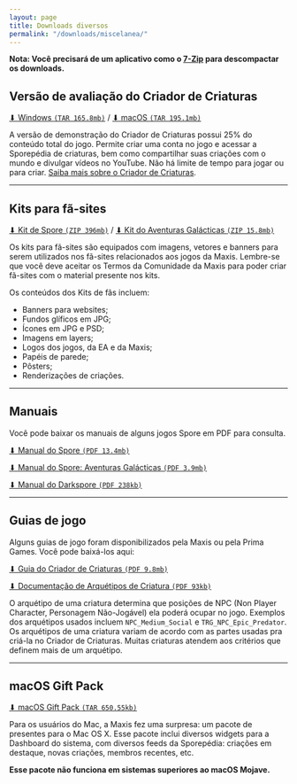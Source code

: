 ```yaml
---
layout: page
title: Downloads diversos
permalink: "/downloads/miscelanea/"
---
```


**Nota: Você precisará de um aplicativo como o [7-Zip](https://www.7-zip.org) para descompactar os downloads.**

## Versão de avaliação do Criador de Criaturas

[⬇ Windows `(TAR 165.8mb)`](https://cloudup.com/files/iRChrCl2zPb/download) / [⬇ macOS `(TAR 195.1mb)`](https://cloudup.com/files/iWwbcp7wIDT/download)

A versão de demonstração do Criador de Criaturas possui 25% do conteúdo total do jogo. Permite criar uma conta no jogo e acessar a Sporepédia de criaturas, bem como compartilhar suas criações com o mundo e divulgar vídeos no YouTube. Não há limite de tempo para jogar ou para criar. [Saiba mais sobre o Criador de Criaturas](https://guia.esporo.net/wiki/Spore:_Criador_de_Criaturas).

---

## Kits para fã-sites

[⬇ Kit de Spore `(ZIP 396mb)`](https://drive.google.com/uc?id=1mPYBnFKntlA9WWPkgusAQ2fxcLgsVh5e&export=download) / [⬇ Kit do Aventuras Galácticas `(ZIP 15.8mb)`](https://drive.google.com/uc?id=1lfTmP1BaxXXIJm--vnFiBPCix7TdpgBD&export=download)



Os kits para fã-sites são equipados com imagens, vetores e banners para serem utilizados nos fã-sites relacionados aos jogos da Maxis. Lembre-se que você deve aceitar os Termos da Comunidade da Maxis para poder criar fã-sites com o material presente nos kits.

Os conteúdos dos Kits de fãs incluem:

- Banners para websites;
- Fundos glíficos em JPG;
- Ícones em JPG e PSD;
- Imagens em layers;
- Logos dos jogos, da EA e da Maxis;
- Papéis de parede;
- Pôsters;
- Renderizações de criações.

---

## Manuais

Você pode baixar os manuais de alguns jogos Spore em PDF para consulta.

[⬇ Manual do Spore `(PDF 13.4mb)`](https://cloudup.com/files/il2I4AuN1O4/download)

[⬇ Manual do Spore: Aventuras Galácticas `(PDF 3.9mb)`](https://cloudup.com/files/i_m62PJNkKu/download)

[⬇ Manual do Darkspore `(PDF 238kb)`](https://cloudup.com/files/isQwoM4VoKJ/download)

---

## Guias de jogo

Alguns guias de jogo foram disponibilizados pela Maxis ou pela Prima Games. Você pode baixá-los aqui:

[⬇ Guia do Criador de Criaturas `(PDF 9.8mb)`](https://cloudup.com/files/iPAdr__g-Uv/download)

[⬇ Documentação de Arquétipos de Criatura `(PDF 93kb)`](https://cloudup.com/files/iefwDS4UGYC/download)

O arquétipo de uma criatura determina que posições de NPC (Non Player Character, Personagem Não-Jogável) ela poderá ocupar no jogo. Exemplos dos arquétipos usados incluem `NPC_Medium_Social` e `TRG_NPC_Epic_Predator`. Os arquétipos de uma criatura variam de acordo com as partes usadas pra criá-la no Criador de Criaturas. Muitas criaturas atendem aos critérios que definem mais de um arquétipo.

---

## macOS Gift Pack

[⬇ macOS Gift Pack `(TAR 650.55kb)`](https://cloudup.com/files/iGv_-RUTADE/download)

Para os usuários do Mac, a Maxis fez uma surpresa: um pacote de presentes para o Mac OS X. Esse pacote inclui diversos widgets para a Dashboard do sistema, com diversos feeds da Sporepédia: criações em destaque, novas criações, membros recentes, etc.

**Esse pacote não funciona em sistemas superiores ao macOS Mojave.**
